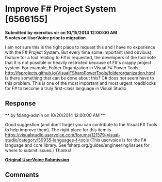 # Improve F# Project System [6566155] #

**Submitted by exercitus vir on 10/15/2014 12:00:00 AM**  
**5 votes on UserVoice prior to migration**  

I am not sure this is the right place to request this and I have no experience with the F# Project System.
But every time some important (and obvious) feature for a tool relating to F# is requested, the developers of the tool note that it is not possible or heavily restricted because of F#'s crappy project system.
For example, Folder Organization in Visual F# Power Tools: http://fsprojects.github.io/VisualFSharpPowerTools/folderorganization.html
Is there something that can be done about this? C# does not seem have to this problem. This is one of the most important and most urgent roadblocks for F# to become a truly first-class language in Visual Studio.



## Response ##
** by fslang-admin on 10/20/2014 12:00:00 AM **

Good suggestion (and don’t forget you can contribute to the Visual F# Tools to help improve them).
The right place for this item is https://visualstudio.uservoice.com/forums/121579-visual-studio/category/30935-languages-f-tools
(This uservoice is for the F# language and core library. See fsharp.org/guides/engineering/issues for where to submit issues.)
Thanks!


**[Original UserVoice Submission](https://fslang.uservoice.com/forums/245727-f-language/suggestions/6566155)**


## Comments ##

